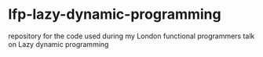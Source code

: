 # lfp-lazy-dynamic-programming
repository for the code used during my London functional programmers talk on Lazy dynamic programming
